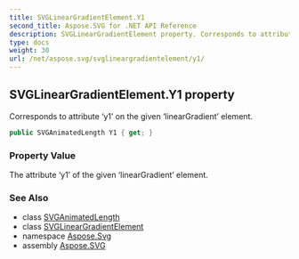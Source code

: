 ```yaml
---
title: SVGLinearGradientElement.Y1
second_title: Aspose.SVG for .NET API Reference
description: SVGLinearGradientElement property. Corresponds to attribute y1 on the given linearGradient element
type: docs
weight: 30
url: /net/aspose.svg/svglineargradientelement/y1/
---
```

## SVGLinearGradientElement.Y1 property

Corresponds to attribute ‘y1’ on the given ‘linearGradient’ element.

```csharp
public SVGAnimatedLength Y1 { get; }
```

### Property Value

The attribute ‘y1’ of the given ‘linearGradient’ element.

### See Also

* class [SVGAnimatedLength](../../../aspose.svg.datatypes/svganimatedlength/)
* class [SVGLinearGradientElement](../)
* namespace [Aspose.Svg](../../svglineargradientelement/)
* assembly [Aspose.SVG](../../../)
